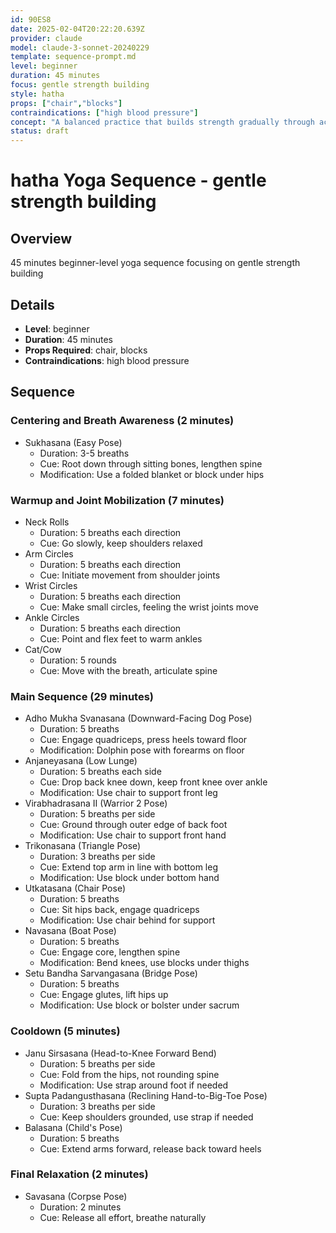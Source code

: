 ```yaml
---
id: 90ES8
date: 2025-02-04T20:22:20.639Z
provider: claude
model: claude-3-sonnet-20240229
template: sequence-prompt.md
level: beginner
duration: 45 minutes
focus: gentle strength building
style: hatha
props: ["chair","blocks"]
contraindications: ["high blood pressure"]
concept: "A balanced practice that builds strength gradually through accessible poses and mindful movements. The sequence focuses on establishing proper alignment and body awareness while slowly developing muscular endurance, perfect for those new to yoga or seeking a gentler approach to strength building."
status: draft
---
```

# hatha Yoga Sequence - gentle strength building

## Overview

45 minutes beginner-level yoga sequence focusing on gentle strength building

## Details
- **Level**: beginner  
- **Duration**: 45 minutes
- **Props Required**: chair, blocks
- **Contraindications**: high blood pressure  

## Sequence

### Centering and Breath Awareness (2 minutes)
- Sukhasana (Easy Pose)
  - Duration: 3-5 breaths
  - Cue: Root down through sitting bones, lengthen spine  
  - Modification: Use a folded blanket or block under hips

### Warmup and Joint Mobilization (7 minutes)
- Neck Rolls
  - Duration: 5 breaths each direction  
  - Cue: Go slowly, keep shoulders relaxed
- Arm Circles  
  - Duration: 5 breaths each direction
  - Cue: Initiate movement from shoulder joints  
- Wrist Circles
  - Duration: 5 breaths each direction
  - Cue: Make small circles, feeling the wrist joints move
- Ankle Circles  
  - Duration: 5 breaths each direction  
  - Cue: Point and flex feet to warm ankles
- Cat/Cow  
  - Duration: 5 rounds
  - Cue: Move with the breath, articulate spine  

### Main Sequence (29 minutes)  
- Adho Mukha Svanasana (Downward-Facing Dog Pose) 
  - Duration: 5 breaths
  - Cue: Engage quadriceps, press heels toward floor
  - Modification: Dolphin pose with forearms on floor
- Anjaneyasana (Low Lunge)
  - Duration: 5 breaths each side  
  - Cue: Drop back knee down, keep front knee over ankle
  - Modification: Use chair to support front leg
- Virabhadrasana II (Warrior 2 Pose)
  - Duration: 5 breaths per side
  - Cue: Ground through outer edge of back foot  
  - Modification: Use chair to support front hand 
- Trikonasana (Triangle Pose)
  - Duration: 3 breaths per side
  - Cue: Extend top arm in line with bottom leg
  - Modification: Use block under bottom hand
- Utkatasana (Chair Pose) 
  - Duration: 5 breaths
  - Cue: Sit hips back, engage quadriceps  
  - Modification: Use chair behind for support
- Navasana (Boat Pose)
  - Duration: 5 breaths 
  - Cue: Engage core, lengthen spine
  - Modification: Bend knees, use blocks under thighs  
- Setu Bandha Sarvangasana (Bridge Pose)
  - Duration: 5 breaths
  - Cue: Engage glutes, lift hips up  
  - Modification: Use block or bolster under sacrum

### Cooldown (5 minutes)
- Janu Sirsasana (Head-to-Knee Forward Bend) 
  - Duration: 5 breaths per side
  - Cue: Fold from the hips, not rounding spine
  - Modification: Use strap around foot if needed  
- Supta Padangusthasana (Reclining Hand-to-Big-Toe Pose)
  - Duration: 3 breaths per side 
  - Cue: Keep shoulders grounded, use strap if needed
- Balasana (Child's Pose)
  - Duration: 5 breaths
  - Cue: Extend arms forward, release back toward heels  

### Final Relaxation (2 minutes)  
- Savasana (Corpse Pose)
  - Duration: 2 minutes
  - Cue: Release all effort, breathe naturally